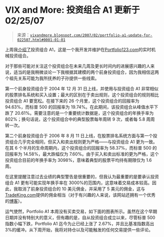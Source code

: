 <!--yml

类别：未分类

日期：2024-05-18 15:57:38

-->

# VIX and More: 投资组合 A1 更新于 02/25/07

> 来源：[`vixandmore.blogspot.com/2007/02/portfolio-a1-update-for-022507.html#0001-01-01`](http://vixandmore.blogspot.com/2007/02/portfolio-a1-update-for-022507.html#0001-01-01)

上周我[介绍了](http://vixandmore.blogspot.com/2007/02/new-feature-2-portfolio123-live.html)投资组合 A1，这是一个我开发并维护在[Portfolio123.com](http://www.portfolio123.com/index.jsp)的实时机械投资组合。

对于那些可能对关注这个投资组合在未来几周及更长时间内的进展感兴趣的人来说，适当的是我稍微谈论一下我根据其建模的两个前身投资组合，因为我相信这两个祖先关系可能为我所抚养的子孙提供一些线索。

第一个前身投资组合于 2004 年 12 月 31 日上线，并使用与投资组合 A1 非常相似的股票排名系统和买入设置；最大的区别在于卖出规则，这个投资组合的规则相比投资组合 A1 要宽松。在接下来的 26 个月里，这个投资组合的回报率为 94.63%，而标普 500 的回报率为 19.74%。在此期间，该投资组合从峰值水平下跌了 20.61%。需要注意的是一个重要统计数据是，这个投资组合的年换手率为 802%；换句话说，这个投资组合中的典型股票每年周转 9 次，或者每 5.8 周周转一次。

第二个前身投资组合于 2006 年 8 月 11 日上线，在股票排名系统方面与第一个投资组合几乎完全相同，但买入和卖出规则更为严格——与投资组合 A1 更为一致。在其 6 个半月的生命周期内，这个投资组合的回报率为 58.37%，而标普 500 的回报率为 14.58%，最大跌幅仅为 7.60%。由于买入和卖出标准的更为严格，这个投资组合目前的年换手率为 3098%，意味着典型的股票平均持有期限仅为 1.6 周。

在这里提醒注意过去业绩的典型警告是很重要的，但我认为最重要的是要承认投资组合 A1 更有可能实现年换手率在 3000%的范围内，这意味着交易成本较高。因此，我取消了前身投资组合的 10 美元佣金，并采用了 5 美元的佣金，这与[TradeKing.com](https://www.tradeking.com/)提供的佣金相当（对于有兴趣的人来说，该网站还拥有一个优秀的[博客](http://tradeking.financialblogs.com/blog)）。

运气使然，Portfolio A1 本周没有买卖交易，如下面的图表所示。虽然在这个早期日期并没有特别大的意义，但有趣的是，自从投资组合成立以来，尽管标普 500 指数小幅下跌，Portfolio A1 迄今为止已经上涨了 2.67%，并且比基准指数高出 3%的缓冲。从下周开始，我将对持仓以及可能触发的任何交易提供一些评论。
